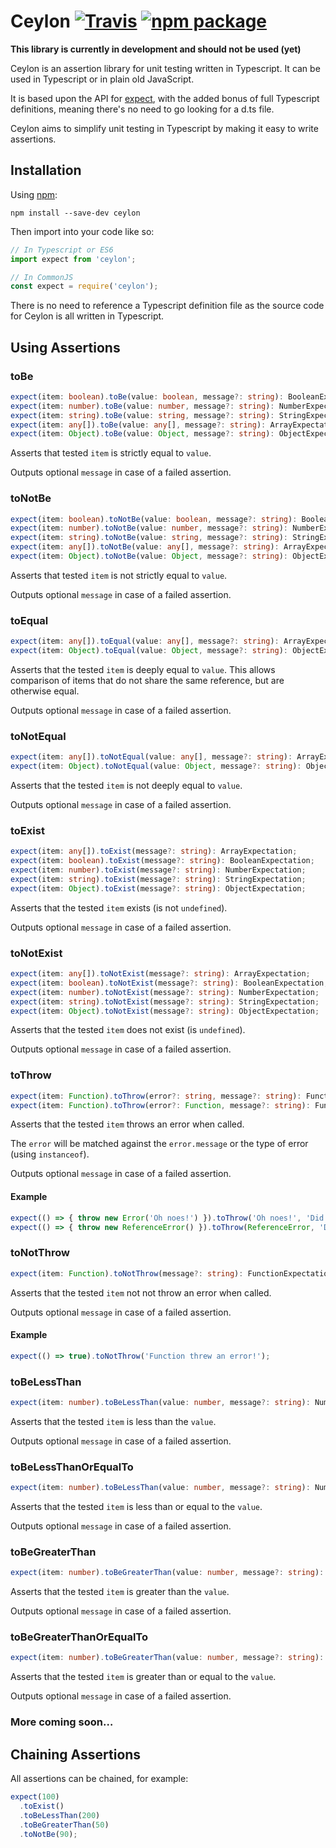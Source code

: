# Ceylon [![Travis][build-badge]][build] [![npm package][npm-badge]][npm]

[build-badge]: https://img.shields.io/travis/dylanparry/ceylon/master.svg?style=flat-square
[build]: https://travis-ci.org/dylanparry/ceylon

[npm-badge]: https://img.shields.io/npm/v/ceylon.svg?style=flat-square
[npm]: https://www.npmjs.org/package/ceylon

**This library is currently in development and should not be used (yet)**

Ceylon is an assertion library for unit testing written in Typescript. It can be used in Typescript or in plain old JavaScript.

It is based upon the API for [expect](https://github.com/mjackson/expect/), with the added bonus of full Typescript definitions, meaning there's no need to go looking for a d.ts file.

Ceylon aims to simplify unit testing in Typescript by making it easy to write assertions.

## Installation

Using [npm](https://www.npmjs.com/package/ceylon):

    npm install --save-dev ceylon

Then import into your code like so:

```typescript
// In Typescript or ES6
import expect from 'ceylon';

// In CommonJS
const expect = require('ceylon');
```

There is no need to reference a Typescript definition file as the source code for Ceylon is all written in Typescript.

## Using Assertions

### toBe

```typescript
expect(item: boolean).toBe(value: boolean, message?: string): BooleanExpectation;
expect(item: number).toBe(value: number, message?: string): NumberExpectation;
expect(item: string).toBe(value: string, message?: string): StringExpectation;
expect(item: any[]).toBe(value: any[], message?: string): ArrayExpectation;
expect(item: Object).toBe(value: Object, message?: string): ObjectExpectation;
```

Asserts that tested `item` is strictly equal to `value`.

Outputs optional `message` in case of a failed assertion.

### toNotBe

```typescript
expect(item: boolean).toNotBe(value: boolean, message?: string): BooleanExpectation;
expect(item: number).toNotBe(value: number, message?: string): NumberExpectation;
expect(item: string).toNotBe(value: string, message?: string): StringExpectation;
expect(item: any[]).toNotBe(value: any[], message?: string): ArrayExpectation;
expect(item: Object).toNotBe(value: Object, message?: string): ObjectExpectation;
```

Asserts that tested `item` is not strictly equal to `value`.

Outputs optional `message` in case of a failed assertion.

### toEqual

```typescript
expect(item: any[]).toEqual(value: any[], message?: string): ArrayExpectation;
expect(item: Object).toEqual(value: Object, message?: string): ObjectExpectation;
```

Asserts that the tested `item` is deeply equal to `value`. This allows comparison of items that do not share the same reference, but are otherwise equal.

Outputs optional `message` in case of a failed assertion.

### toNotEqual

```typescript
expect(item: any[]).toNotEqual(value: any[], message?: string): ArrayExpectation;
expect(item: Object).toNotEqual(value: Object, message?: string): ObjectExpectation;
```

Asserts that the tested `item` is not deeply equal to `value`.

Outputs optional `message` in case of a failed assertion.

### toExist

```typescript
expect(item: any[]).toExist(message?: string): ArrayExpectation;
expect(item: boolean).toExist(message?: string): BooleanExpectation;
expect(item: number).toExist(message?: string): NumberExpectation;
expect(item: string).toExist(message?: string): StringExpectation;
expect(item: Object).toExist(message?: string): ObjectExpectation;
```

Asserts that the tested `item` exists (is not `undefined`).

Outputs optional `message` in case of a failed assertion.

### toNotExist

```typescript
expect(item: any[]).toNotExist(message?: string): ArrayExpectation;
expect(item: boolean).toNotExist(message?: string): BooleanExpectation;
expect(item: number).toNotExist(message?: string): NumberExpectation;
expect(item: string).toNotExist(message?: string): StringExpectation;
expect(item: Object).toNotExist(message?: string): ObjectExpectation;
```

Asserts that the tested `item` does not exist (is `undefined`).

Outputs optional `message` in case of a failed assertion.

### toThrow

```typescript
expect(item: Function).toThrow(error?: string, message?: string): FunctionExpectation;
expect(item: Function).toThrow(error?: Function, message?: string): FunctionExpectation
```

Asserts that the tested `item` throws an error when called.

The `error` will be matched against the `error.message` or the type of error (using `instanceof`).

Outputs optional `message` in case of a failed assertion.

#### Example

```typescript
expect(() => { throw new Error('Oh noes!') }).toThrow('Oh noes!', 'Did not throw "Oh noes!"');
expect(() => { throw new ReferenceError() }).toThrow(ReferenceError, 'Did not throw a ReferenceError!');
```

### toNotThrow

```typescript
expect(item: Function).toNotThrow(message?: string): FunctionExpectation;
```

Asserts that the tested `item` not not throw an error when called.

Outputs optional `message` in case of a failed assertion.

#### Example

```typescript
expect(() => true).toNotThrow('Function threw an error!');
```

### toBeLessThan

```typescript
expect(item: number).toBeLessThan(value: number, message?: string): NumberExpectation;
```

Asserts that the tested `item` is less than the `value`.

Outputs optional `message` in case of a failed assertion.

### toBeLessThanOrEqualTo

```typescript
expect(item: number).toBeLessThan(value: number, message?: string): NumberExpectation;
```

Asserts that the tested `item` is less than or equal to the `value`.

Outputs optional `message` in case of a failed assertion.

### toBeGreaterThan

```typescript
expect(item: number).toBeGreaterThan(value: number, message?: string): NumberExpectation;
```

Asserts that the tested `item` is greater than the `value`.

Outputs optional `message` in case of a failed assertion.

### toBeGreaterThanOrEqualTo

```typescript
expect(item: number).toBeGreaterThan(value: number, message?: string): NumberExpectation;
```

Asserts that the tested `item` is greater than or equal to the `value`.

Outputs optional `message` in case of a failed assertion.

### More coming soon…

## Chaining Assertions

All assertions can be chained, for example:

```typescript
expect(100)
  .toExist()
  .toBeLessThan(200)
  .toBeGreaterThan(50)
  .toNotBe(90);
```
